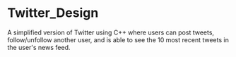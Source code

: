# Twitter_Design
A simplified version of Twitter using C++ where users can post tweets, follow/unfollow another user, and is able to see the 10 most recent tweets in the user's news feed.
